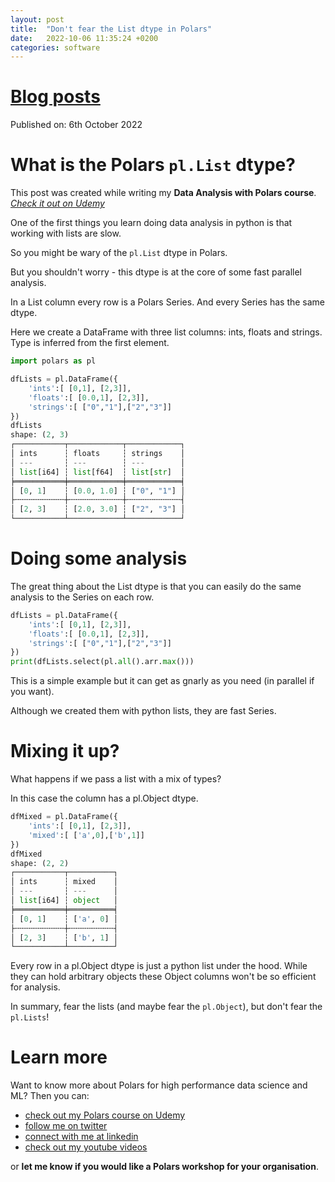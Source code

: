 ```yaml
---
layout: post
title:  "Don't fear the List dtype in Polars"
date:   2022-10-06 11:35:24 +0200
categories: software
---
```

# [Blog posts](/blog/blog_index.html)
Published on: 6th October 2022

# What is the Polars `pl.List` dtype?
This post was created while writing my **Data Analysis with Polars course**. 
[*Check it out on Udemy*](https://www.udemy.com/course/data-analysis-with-polars/?referralCode=A29DCDA40D369080C05A)

One of the first things you learn doing data analysis in python is that working with lists are slow.

So you might be wary of the `pl.List` dtype in Polars.

But you shouldn't worry - this dtype is at the core of some fast parallel analysis.

In a List column every row is a Polars Series. And every Series has the same dtype.

Here we create a DataFrame with three list columns: ints, floats and strings. Type is inferred from the first element.
```python
import polars as pl

dfLists = pl.DataFrame({
    'ints':[ [0,1], [2,3]],
    'floats':[ [0.0,1], [2,3]],
    'strings':[ ["0","1"],["2","3"]]
})
dfLists
shape: (2, 3)
┌───────────┬────────────┬────────────┐
│ ints      ┆ floats     ┆ strings    │
│ ---       ┆ ---        ┆ ---        │
│ list[i64] ┆ list[f64]  ┆ list[str]  │
╞═══════════╪════════════╪════════════╡
│ [0, 1]    ┆ [0.0, 1.0] ┆ ["0", "1"] │
├╌╌╌╌╌╌╌╌╌╌╌┼╌╌╌╌╌╌╌╌╌╌╌╌┼╌╌╌╌╌╌╌╌╌╌╌╌┤
│ [2, 3]    ┆ [2.0, 3.0] ┆ ["2", "3"] │
└───────────┴────────────┴────────────┘
```
# Doing some analysis

The great thing about the List dtype is that you can easily do the same analysis to the Series on each row.
```python
dfLists = pl.DataFrame({
    'ints':[ [0,1], [2,3]],
    'floats':[ [0.0,1], [2,3]],
    'strings':[ ["0","1"],["2","3"]]
})
print(dfLists.select(pl.all().arr.max()))
```

This is a simple example but it can get as gnarly as you need (in parallel if you want).



Although we created them with python lists, they are fast Series.
# Mixing it up?
What happens if we pass a list with a mix of types?

In this case the column has a pl.Object dtype.
```python
dfMixed = pl.DataFrame({
    'ints':[ [0,1], [2,3]],
    'mixed':[ ['a',0],['b',1]]
})
dfMixed
shape: (2, 2)
┌───────────┬──────────┐
│ ints      ┆ mixed    │
│ ---       ┆ ---      │
│ list[i64] ┆ object   │
╞═══════════╪══════════╡
│ [0, 1]    ┆ ['a', 0] │
├╌╌╌╌╌╌╌╌╌╌╌┼╌╌╌╌╌╌╌╌╌╌┤
│ [2, 3]    ┆ ['b', 1] │
└───────────┴──────────┘
```

Every row in a pl.Object dtype is just a python list under the hood. While they can hold arbitrary objects these Object columns won't be so efficient for analysis.

In summary, fear the lists (and maybe fear the `pl.Object`), but don't fear the `pl.Lists`!

# Learn more
Want to know more about Polars for high performance data science and ML? Then you can:
- [check out my Polars course on Udemy](https://www.udemy.com/course/data-analysis-with-polars/?referralCode=A29DCDA40D369080C05A) 
- [follow me on twitter](https://twitter.com/braaannigan)
- [connect with me at linkedin](https://www.linkedin.com/in/liam-brannigan-9080b214a/)
- [check out my youtube videos](https://www.youtube.com/watch?v=nGritAo-71o)

or **let me know if you would like a Polars workshop for your organisation**.
